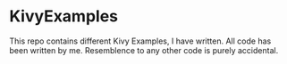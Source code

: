 KivyExamples
============

This repo contains different Kivy Examples, I have written. All code has been written by me. Resemblence to any other code is purely accidental.
